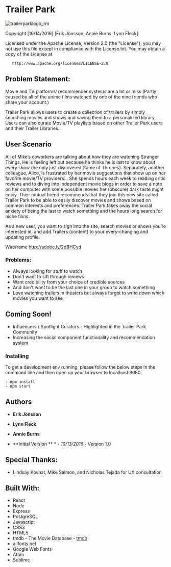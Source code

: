 # Trailer Park

![trailerparklogo_rm](https://cloud.githubusercontent.com/assets/11340887/19370711/69b1d40c-917b-11e6-848f-bb4357935c2b.png)

 Copyright [10/14/2016] [Erik Jönsson, Annie Burns, Lynn Fleck]

   Licensed under the Apache License, Version 2.0 (the "License");
   you may not use this file except in compliance with the License.txt.
   You may obtain a copy of the License at

       http://www.apache.org/licenses/LICENSE-2.0

       

## Problem Statement:

Movie and TV platforms’ recommender systems are a hit or miss (Partly caused by all of the anime films watched by one of the nine friends who share your account.)  

Trailer Park allows users to create a collection of trailers by simply searching movies and shows and saving them to a personalized library.  Users can also curate Movie/TV playlists based on other Trailer Park users and their Trailer Libraries.


## User Scenario

All of Mike’s coworkers are talking about how they are watching Stranger Things. He is feeling left out because he thinks he is last to know about every show (he only just discovered Game of Thrones).  Separately, another colleague, Alice, is frustrated by her movie suggestions that show up on her favorite movie/TV providers… She spends hours each week to reading critic reviews and to diving into independent movie blogs in order to save a note on her computer with some possible movies her (obscure) dark taste might enjoy.  Their mutual friend recommends that they join this new site called Trailer Park to be able to easily discover movies and shows based on common interests and preferences.  Trailer Park takes away the social anxiety of being the last to watch something and the hours long search for niche films.

As a new user, you want to sign into the site, search movies or shows you’re interested in, and add Trailers (content) to your every-changing and updating profile.

Wireframe
http://adobe.ly/2dBHCyd

### Problems:
- Always looking for stuff to watch
- Don't want to sift through reviews
- Want credibility from your choice of credible sources
- And don't want to be the last one in your group to watch something
- Love watching trailers in theaters but always forget to write down which movies you want to see

## Coming Soon!
- Influencers / Spotlight Curators - Highlighted in the Trailer Park Community
- Increasing the social component functionality and recommendation system

### Installing
To get a development env running, please follow the below steps in the command line and then open up your browser to localhost:8080.
```
- npm install
- npm start
```

## Authors
* **Erik Jönsson**
* **Lynn Fleck**
* **Annie Burns**

* **Initial Version ** * - *10/13/2016* - Version 1.0

## Special Thanks:
* Lindsay Kovnat, Mike Salmon, and Nicholas Tejada for UX consultation

## Built With:
* React
* Node
* Express
* PostgreSQL
* Javascript
* CSS3
* HTML5
* tmdb - The Movie Database - [tmdb](https://www.themoviedb.org)
* allfonts.net
* Google Web Fonts
* Atom
* Sublime
